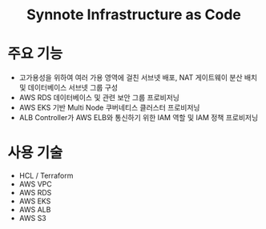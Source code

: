 <div align="center">

# Synnote Infrastructure as Code

</div>

# 주요 기능
- 고가용성을 위하여 여러 가용 영역에 걸친 서브넷 배포, NAT 게이트웨이 분산 배치 및 데이터베이스 서브넷 그룹 구성
- AWS RDS 데이터베이스 및 관련 보안 그룹 프로비저닝
- AWS EKS 기반 Multi Node 쿠버네티스 클러스터 프로비저닝
- ALB Controller가 AWS ELB와 통신하기 위한 IAM 역할 및 IAM 정책 프로비저닝

# 사용 기술

- HCL / Terraform
- AWS VPC
- AWS RDS
- AWS EKS
- AWS ALB
- AWS S3

